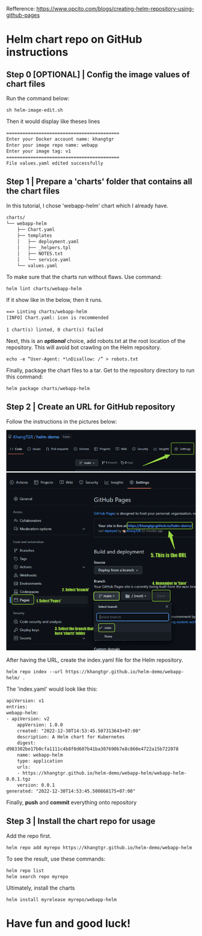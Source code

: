 
Refference: https://www.opcito.com/blogs/creating-helm-repository-using-github-pages

# Helm chart repo on GitHub instructions
## Step 0 [OPTIONAL] | Config the image values of chart files
Run the command below:

    sh helm-image-edit.sh

Then it would display like theses lines

    ==========================================
    Enter your Docker account name: khangtgr
    Enter your image repo name: webapp
    Enter your image tag: v1
    ==========================================
    File values.yaml edited successfully

## Step 1 | Prepare a 'charts' folder that contains all the chart files
In this tutorial, I chose 'webapp-helm' chart which I already have. 

    charts/
    └── webapp-helm
        ├── Chart.yaml
        ├── templates
        │   ├── deployment.yaml
        │   ├── _helpers.tpl
        │   ├── NOTES.txt
        │   └── service.yaml
        └── values.yaml

To make sure that the charts run without flaws. Use command:

    helm lint charts/webapp-helm

If it show like in the below, then it runs.

    ==> Linting charts/webapp-helm
    [INFO] Chart.yaml: icon is recommended

    1 chart(s) linted, 0 chart(s) failed

Next, this is an ***optional*** choice, add robots.txt at the root location of the repository. This will avoid bot crawling on the Helm repository. 

    echo -e “User-Agent: *\nDisallow: /” > robots.txt 

Finally, package the chart files to a tar. Get to the repository directory to run this command:

    helm package charts/webapp-helm

## Step 2 | Create an URL for GitHub repository
Follow the instructions in the pictures below:

![images](images/2022-12-29_16h14_26.png)
![images](images/2022-12-29_16h15_40.png)


After having the URL, create the index.yaml file for the Helm repository.

    helm repo index --url https://khangtgr.github.io/helm-demo/webapp-helm/ . 

The 'index.yaml' would look like this:

    apiVersion: v1
    entries:
    webapp-helm:
    - apiVersion: v2
        appVersion: 1.0.0
        created: "2022-12-30T14:53:45.507313643+07:00"
        description: A Helm chart for Kubernetes
        digest: d983302be17b0cfa1111c4b8f0d607b41ba307690b7e8c860e4722a15b722078
        name: webapp-helm
        type: application
        urls:
        - https://khangtgr.github.io/helm-demo/webapp-helm/webapp-helm-0.0.1.tgz
        version: 0.0.1
    generated: "2022-12-30T14:53:45.500868175+07:00"

Finally, **push** and **commit** everything onto repository

## Step 3 | Install the chart repo for usage
Add the repo first.

    helm repo add myrepo https://khangtgr.github.io/helm-demo/webapp-helm

To see the result, use these commands:

    helm repo list
    helm search repo myrepo

Ultimately, install the charts

    helm install myrelease myrepo/webapp-helm 

# Have fun and good luck!
